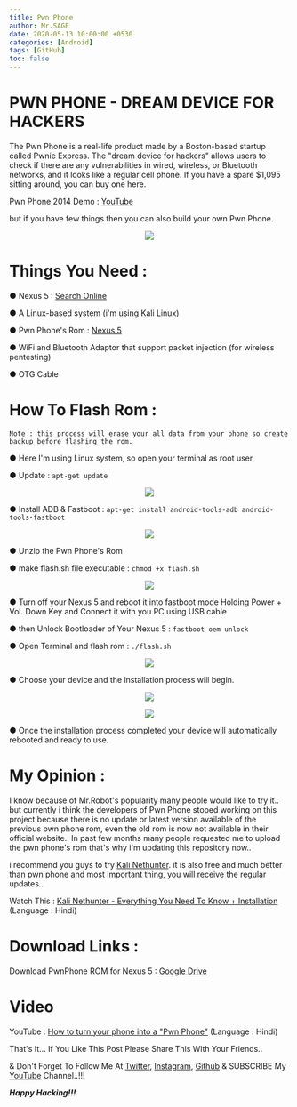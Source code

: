 ```yaml
---
title: Pwn Phone 
author: Mr.SAGE
date: 2020-05-13 10:00:00 +0530
categories: [Android]
tags: [GitHub]
toc: false
---
```


# PWN PHONE - DREAM DEVICE FOR HACKERS

The Pwn Phone is a real-life product made by a Boston-based startup called Pwnie Express. The "dream device for hackers" allows users to check if there are any vulnerabilities in wired, wireless, or Bluetooth networks, and it looks like a regular cell phone. If you have a spare $1,095 sitting around, you can buy one here.

Pwn Phone 2014 Demo : [YouTube](https://www.youtube.com/watch?v=He_bxvcvFGE)

but if you have few things then you can also build your own Pwn Phone.

<p align="center"><img src="https://github.com/thehackingsage/pwnphone/blob/master/img/pwnphone_1.jpg?raw=true" /></p>

# Things You Need :

● Nexus 5 : [Search Online](https://www.google.com/search?q=BUY+GOOGLE+NEXUS+5)

● A Linux-based system (i'm using Kali Linux)

● Pwn Phone's Rom : [Nexus 5](https://drive.google.com/open?id=1FH7QOZwE6H9lgyUAKixtPvd9WKqImE9w)

● WiFi and Bluetooth Adaptor that support packet injection (for wireless pentesting)

● OTG Cable

# How To Flash Rom :

```
Note : this process will erase your all data from your phone so create backup before flashing the rom.
```

● Here I'm using Linux system, so open your terminal as root user

● Update : `apt-get update`

<p align="center"><img src="https://github.com/thehackingsage/pwnphone/blob/master/img/pwnphone_2.jpg?raw=true" /></p>

● Install ADB & Fastboot : `apt-get install android-tools-adb android-tools-fastboot`

<p align="center"><img src="https://github.com/thehackingsage/pwnphone/blob/master/img/pwnphone_3.jpg?raw=true" /></p>

● Unzip the Pwn Phone's Rom

● make flash.sh file executable : `chmod +x flash.sh`

<p align="center"><img src="https://github.com/thehackingsage/pwnphone/blob/master/img/pwnphone_4.jpg?raw=true" /></p>

● Turn off your Nexus 5 and reboot it into fastboot mode Holding Power + Vol. Down Key and Connect it with you PC using USB cable

● then Unlock Bootloader of Your Nexus 5 : `fastboot oem unlock`

● Open Terminal and flash rom : `./flash.sh`

<p align="center"><img src="https://github.com/thehackingsage/pwnphone/blob/master/img/pwnphone_5.jpg?raw=true" /></p>

● Choose your device and the installation process will begin.

<p align="center"><img src="https://github.com/thehackingsage/pwnphone/blob/master/img/pwnphone_6.jpg?raw=true" /></p>
<p align="center"><img src="https://github.com/thehackingsage/pwnphone/blob/master/img/pwnphone_7.jpg?raw=true" /></p>

● Once the installation process completed your device will automatically rebooted and ready to use.

# My Opinion :

I know because of Mr.Robot's popularity many people would like to try it.. but currently i think the developers of Pwn Phone stoped working on this project because there is no update or latest version available of the previous pwn phone rom, even the old rom is now not available in their official website.. In past few months many people requested me to upload the pwn phone's rom that's why i'm updating this repository now..

i recommend you guys to try [Kali Nethunter](https://www.kali.org/kali-linux-nethunter/). it is also free and much better than pwn phone and most important thing, you will receive the regular updates..

Watch This : [Kali Nethunter - Everything You Need To Know + Installation](https://www.youtube.com/watch?v=7QKqHWosCsU) (Language : Hindi)

# Download Links :

Download PwnPhone ROM for Nexus 5 : [Google Drive](https://drive.google.com/open?id=1FH7QOZwE6H9lgyUAKixtPvd9WKqImE9w)

# Video

YouTube : [How to turn your phone into a "Pwn Phone"](https://www.youtube.com/watch?v=x-TLSKqg6CI) (Language : Hindi)

That's It... If You Like This Post Please Share This With Your Friends..

& Don't Forget To Follow Me At [Twitter](https://www.twitter.com/thehackingsage), [Instagram](https://www.instagram.com/thehackingsage), [Github](https://www.github.com/thehackingsage) & SUBSCRIBE My [YouTube](https://www.youtube.com/channel/UCYK1n9A4TUq1CvGc6F3DzoA) Channel..!!!

***Happy Hacking!!!***
